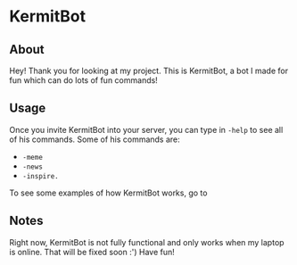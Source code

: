 # KermitBot

## About
Hey! Thank you for looking at my project. This is KermitBot, a bot I made for fun which can do lots of fun commands! 

## Usage 
Once you invite KermitBot into your server, you can type in `-help` to see all of his commands. Some of his commands are:
* `-meme`
* `-news`
* `-inspire.`

To see some examples of how KermitBot works, go to 

## Notes
Right now, KermitBot is not fully functional and only works when my laptop is online. That will be fixed soon :')
Have fun!
